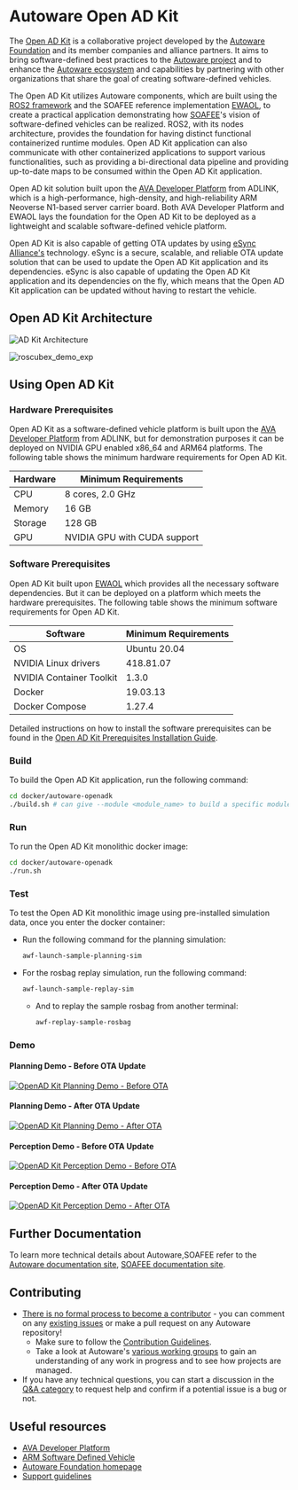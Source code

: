 # Autoware Open AD Kit

The [Open AD Kit](https://www.autoware.org/autoware-open-ad-kit) is a collaborative project developed by the [Autoware Foundation](https://www.autoware.org/) and its member companies and alliance partners. It aims to bring software-defined best practices to the [Autoware project](https://autowarefoundation.github.io/autoware-documentation/main/) and to enhance the [Autoware ecosystem](https://www.autoware.org/autoware-members) and capabilities by partnering with other organizations that share the goal of creating software-defined vehicles.

The Open AD Kit utilizes Autoware components, which are built using the [ROS2 framework](https://docs.ros.org/en/humble/index.html) and the SOAFEE reference implementation [EWAOL](https://gitlab.com/soafee/ewaol/meta-ewaol), to create a practical application demonstrating how [SOAFEE](https://www.soafee.io/)'s vision of software-defined vehicles can be realized. ROS2, with its nodes architecture, provides the foundation for having distinct functional containerized runtime modules. Open AD Kit application can also communicate with other containerized applications to support various functionalities, such as providing a bi-directional data pipeline and providing up-to-date maps to be consumed within the Open AD Kit application.

Open AD kit solution built upon the [AVA Developer Platform](https://www.adlinktech.com/Products/Computer_on_Modules/COM-HPC-Server-Carrier-and-Starter-Kit/AVA_Developer_Platform) from ADLINK, which is a high-performance, high-density, and high-reliability ARM Neoverse N1-based server carrier board. Both AVA Developer Platform and EWAOL lays the foundation for the Open AD Kit to be deployed as a lightweight and scalable software-defined vehicle platform.

Open AD Kit is also capable of getting OTA updates by using [eSync Alliance's](https://www.esyncalliance.org/) technology. eSync is a secure, scalable, and reliable OTA update solution that can be used to update the Open AD Kit application and its dependencies. eSync is also capable of updating the Open AD Kit application and its dependencies on the fly, which means that the Open AD Kit application can be updated without having to restart the vehicle.

## Open AD Kit Architecture
![AD Kit Architecture](https://user-images.githubusercontent.com/21222428/231436248-f745830d-a74f-42e0-8afe-fd58f6dbc8fc.jpg)

![roscubex_demo_exp](https://github.com/leo-drive/avte_autoware/assets/15357471/39ce521b-cc63-4645-9b41-01a79c50a2bf)


## Using Open AD Kit

### Hardware Prerequisites

Open AD Kit as a software-defined vehicle platform is built upon the [AVA Developer Platform](https://www.adlinktech.com/Products/Computer_on_Modules/COM-HPC-Server-Carrier-and-Starter-Kit/AVA_Developer_Platform) from ADLINK, but for demonstration purposes it can be deployed on NVIDIA GPU enabled x86_64 and ARM64 platforms. The following table shows the minimum hardware requirements for Open AD Kit.

| Hardware | Minimum Requirements |
| --- | --- | 
| CPU | 8 cores, 2.0 GHz |
| Memory | 16 GB |
| Storage | 128 GB |
| GPU | NVIDIA GPU with CUDA support |

### Software Prerequisites

Open AD Kit built upon [EWAOL](https://gitlab.com/soafee/ewaol/meta-ewaol) which provides all the necessary software dependencies. But it can be deployed on a platform which meets the hardware prerequisites. The following table shows the minimum software requirements for Open AD Kit.

| Software | Minimum Requirements |
| --- | --- |
| OS | Ubuntu 20.04 |
| NVIDIA Linux drivers | 418.81.07 |
| NVIDIA Container Toolkit | 1.3.0 |
| Docker | 19.03.13 |
| Docker Compose | 1.27.4 |

Detailed instructions on how to install the software prerequisites can be found in the [Open AD Kit Prerequisites Installation Guide](https://github.com/leo-drive/avte_autoware/blob/main/docker/autoware-openadk/docs/installation.md).

### Build

To build the Open AD Kit application, run the following command:

```bash
cd docker/autoware-openadk
./build.sh # can give --module <module_name> to build a specific module, by default monolithic build is performed
```

### Run

To run the Open AD Kit monolithic docker image:

```bash
cd docker/autoware-openadk
./run.sh
```

### Test

To test the Open AD Kit monolithic image using pre-installed simulation data, once you enter the docker container:

- Run the following command for the planning simulation:

  ```bash
  awf-launch-sample-planning-sim
  ```

- For the rosbag replay simulation, run the following command:

  ```bash
  awf-launch-sample-replay-sim
  ```

  - And to replay the sample rosbag from another terminal:

    ```bash
    awf-replay-sample-rosbag
    ```

### Demo

#### Planning Demo - Before OTA Update

[![OpenAD Kit Planning Demo - Before OTA](https://img.youtube.com/vi/Xo_ImgxFTZc/0.jpg)](https://www.youtube.com/watch?v=Xo_ImgxFTZc)

#### Planning Demo - After OTA Update

[![OpenAD Kit Planning Demo - After OTA](https://img.youtube.com/vi/Fhj-mV8WpAQ/0.jpg)](https://www.youtube.com/watch?v=Fhj-mV8WpAQ)

#### Perception Demo - Before OTA Update

[![OpenAD Kit Perception Demo - Before OTA](https://img.youtube.com/vi/I7pXttPDtqQ/0.jpg)](https://www.youtube.com/watch?v=I7pXttPDtqQ)

#### Perception Demo - After OTA Update

[![OpenAD Kit Perception Demo - After OTA](https://img.youtube.com/vi/V5AnXL-JGAk/0.jpg)](https://www.youtube.com/watch?v=V5AnXL-JGAk)

## Further Documentation

To learn more technical details about Autoware,SOAFEE refer to the [Autoware documentation site](https://autowarefoundation.github.io/autoware-documentation/main/), [SOAFEE documentation site](https://gitlab.com/soafee/blueprints).

## Contributing

- [There is no formal process to become a contributor](https://github.com/autowarefoundation/autoware-projects/wiki#contributors) - you can comment on any [existing issues](https://github.com/autowarefoundation/autoware.universe/issues) or make a pull request on any Autoware repository!
  - Make sure to follow the [Contribution Guidelines](https://autowarefoundation.github.io/autoware-documentation/main/contributing/).
  - Take a look at Autoware's [various working groups](https://github.com/autowarefoundation/autoware-projects/wiki#working-group-list) to gain an understanding of any work in progress and to see how projects are managed.
- If you have any technical questions, you can start a discussion in the [Q&A category](https://github.com/autowarefoundation/autoware/discussions/categories/q-a) to request help and confirm if a potential issue is a bug or not.

## Useful resources
- [AVA Developer Platform](https://www.adlinktech.com/Products/Computer_on_Modules/COM-HPC-Server-Carrier-and-Starter-Kit/AVA_Developer_Platform)
- [ARM Software Defined Vehicle](https://www.arm.com/blogs/blueprint/software-defined-vehicle)
- [Autoware Foundation homepage](https://www.autoware.org/)
- [Support guidelines](https://autowarefoundation.github.io/autoware-documentation/main/support/support-guidelines/)
